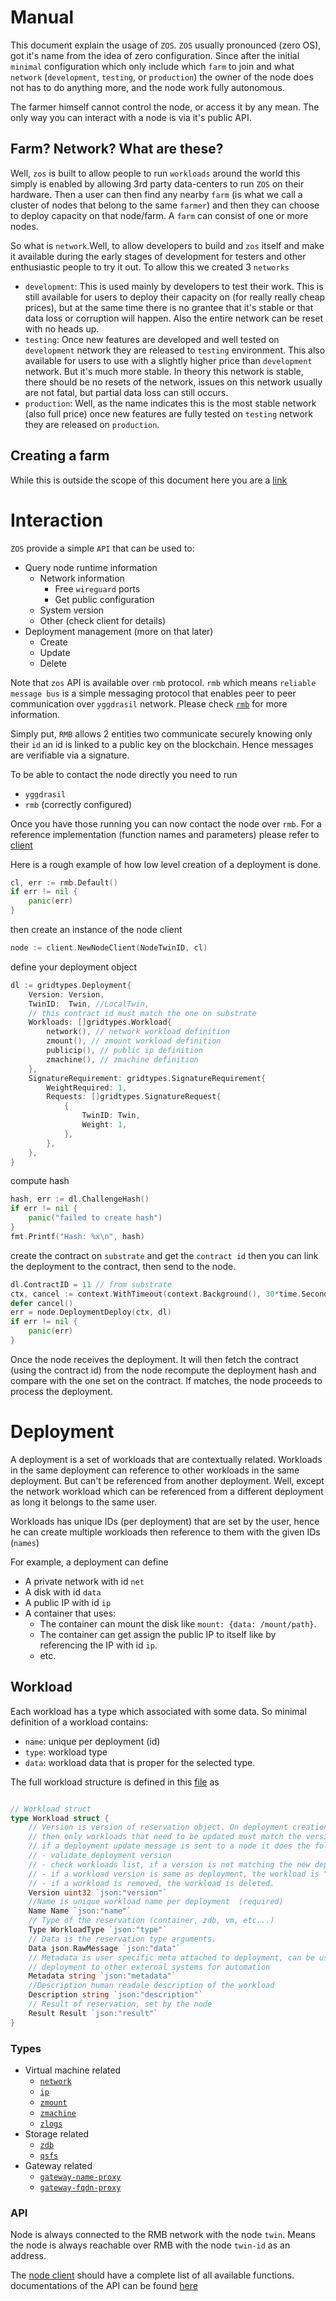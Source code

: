 # Manual
This document explain the usage of `ZOS`. `ZOS` usually pronounced (zero OS), got it's name from the idea of zero configuration. Since after the initial `minimal` configuration which only include which `farm` to join and what `network` (`development`, `testing`, or `production`) the owner of the node does not has to do anything more, and the node work fully autonomous.

The farmer himself cannot control the node, or access it by any mean. The only way you can interact with a node is via it's public API.

## Farm? Network? What are these?
Well, `zos` is built to allow people to run `workloads` around the world this simply is enabled by allowing 3rd party data-centers to run `ZOS` on their hardware. Then a user can then find any nearby `farm` (is what we call a cluster of nodes that belong to the same `farmer`) and then they can choose to deploy capacity on that node/farm. A `farm` can consist of one or more nodes.

So what is `network`.Well, to allow developers to build and `zos` itself and make it available during the early stages of development for testers and other enthusiastic people to try it out. To allow this we created 3 `networks`
- `development`: This is used mainly by developers to test their work. This is still available for users to deploy their capacity on (for really really cheap prices), but at the same time there is no grantee that it's stable or that data loss or corruption will happen. Also the entire network can be reset with no heads up.
- `testing`: Once new features are developed and well tested on `development` network they are released to `testing` environment. This also available for users to use with a slightly higher price than `development` network. But it's much more stable. In theory this network is stable, there should be no resets of the network, issues on this network usually are not fatal, but partial data loss can still occurs.
- `production`: Well, as the name indicates this is the most stable network (also full price) once new features are fully tested on `testing` network they are released on `production`.

## Creating a farm
While this is outside the scope of this document here you are a [link](https://library.threefold.me/info/manual/#/manual__create_farm)

# Interaction
`ZOS` provide a simple `API` that can be used to:
- Query node runtime information
  - Network information
    - Free `wireguard` ports
    - Get public configuration
  - System version
  - Other (check client for details)
- Deployment management (more on that later)
  - Create
  - Update
  - Delete

Note that `zos` API is available over `rmb` protocol. `rmb` which means `reliable message bus` is a simple messaging protocol that enables peer to peer communication over `yggdrasil` network. Please check [`rmb`](https://github.com/threefoldtech/rmb) for more information.

Simply put, `RMB` allows 2 entities two communicate securely knowing only their `id` an id is linked to a public key on the blockchain. Hence messages are verifiable via a signature.

To be able to contact the node directly you need to run
- `yggdrasil`
- `rmb` (correctly configured)

Once you have those running you can now contact the node over `rmb`. For a reference implementation (function names and parameters) please refer to [client](../../client/)

Here is a rough example of how low level creation of a deployment is done.

```go
cl, err := rmb.Default()
if err != nil {
	panic(err)
}
```
then create an instance of the node client
```go
node := client.NewNodeClient(NodeTwinID, cl)
```
define your deployment object
```go
dl := gridtypes.Deployment{
	Version: Version,
	TwinID:  Twin, //LocalTwin,
	// this contract id must match the one on substrate
	Workloads: []gridtypes.Workload{
		network(), // network workload definition
		zmount(), // zmount workload definition
		publicip(), // public ip definition
		zmachine(), // zmachine definition
	},
	SignatureRequirement: gridtypes.SignatureRequirement{
		WeightRequired: 1,
		Requests: []gridtypes.SignatureRequest{
			{
				TwinID: Twin,
				Weight: 1,
			},
		},
	},
}
```
compute hash
```go
hash, err := dl.ChallengeHash()
if err != nil {
	panic("failed to create hash")
}
fmt.Printf("Hash: %x\n", hash)
```
create the contract on `substrate` and get the `contract id` then you can link the deployment to the contract, then send to the node.

```go
dl.ContractID = 11 // from substrate
ctx, cancel := context.WithTimeout(context.Background(), 30*time.Second)
defer cancel()
err = node.DeploymentDeploy(ctx, dl)
if err != nil {
	panic(err)
}
```

Once the node receives the deployment. It will then fetch the contract (using the contract id) from the node recompute the deployment hash and compare with the one set on the contract. If matches, the node proceeds to process the deployment.

# Deployment
A deployment is a set of workloads that are contextually related. Workloads in the same deployment can reference to other workloads in the same deployment. But can't be referenced from another deployment. Well, except the network workload which can be referenced from a different deployment as long it belongs to the same user.

Workloads has unique IDs (per deployment) that are set by the user, hence he can create multiple workloads then reference to them with the given IDs (`names`)

For example, a deployment can define
- A private network with id `net`
- A disk with id `data`
- A public IP with id `ip`
- A container that uses:
  - The container can mount the disk like `mount: {data: /mount/path}`.
  - The container can get assign the public IP to itself like by referencing the IP with id `ip`.
  - etc.

## Workload
Each workload has a type which associated with some data. So minimal definition of a workload contains:
- `name`: unique per deployment (id)
- `type`: workload type
- `data`: workload data that is proper for the selected type.

The full workload structure is defined in this [file](../../pkg/gridtypes/workload.go) as
```go

// Workload struct
type Workload struct {
	// Version is version of reservation object. On deployment creation, version must be 0
	// then only workloads that need to be updated must match the version of the deployment object.
	// if a deployment update message is sent to a node it does the following:
	// - validate deployment version
	// - check workloads list, if a version is not matching the new deployment version, the workload is untouched
	// - if a workload version is same as deployment, the workload is "updated"
	// - if a workload is removed, the workload is deleted.
	Version uint32 `json:"version"`
	//Name is unique workload name per deployment  (required)
	Name Name `json:"name"`
	// Type of the reservation (container, zdb, vm, etc...)
	Type WorkloadType `json:"type"`
	// Data is the reservation type arguments.
	Data json.RawMessage `json:"data"`
	// Metadata is user specific meta attached to deployment, can be used to link this
	// deployment to other external systems for automation
	Metadata string `json:"metadata"`
	//Description human readale description of the workload
	Description string `json:"description"`
	// Result of reservation, set by the node
	Result Result `json:"result"`
}
```

### Types
- Virtual machine related
  - [`network`](network/readme.md)
  - [`ip`](ip/readme.md)
  - [`zmount`](zmount/readme.md)
  - [`zmachine`](zmachine/readme.md)
  - [`zlogs`](zlogs/readme.me)
- Storage related
  - [`zdb`](zdb/readme.md)
  - [`qsfs`](qsfs/readme.md)
- Gateway related
  - [`gateway-name-proxy`](gateway/name-proxy.md)
  - [`gateway-fqdn-proxy`]((gateway/fqdn-proxy.md))

### API
Node is always connected to the RMB network with the node `twin`. Means the node is always reachable over RMB with the node `twin-id` as an address.

The [node client](../../client/node.go) should have a complete list of all available functions. documentations of the API can be found [here](api.md)
